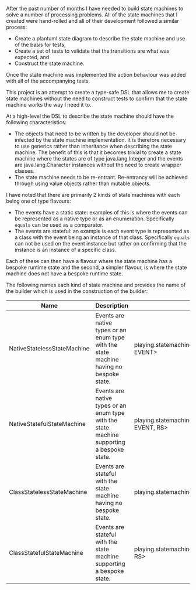 After the past number of months I have needed to build state machines to solve a number of
processing problems.  All of the state machines that I created were hand-rolled and all of
their development followed a similar process:

- Create a plantuml state diagram to describe the state machine and use of the basis for tests,
- Create a set of tests to validate that the transitions are what was expected, and
- Construct the state machine.

Once the state machine was implemented the action behaviour was added with all of the
accompanying tests.

This project is an attempt to create a type-safe DSL that allows me to create state machines
without the need to construct tests to confirm that the state machine works the way I need it to.

At a high-level the DSL to describe the state machine should have the following characteristics:

- The objects that need to be written by the developer should not be infected by the state machine
  implementation.  It is therefore necessary to use generics rather than inheritance when describing
  the state machine.  The benefit of this is that it becomes trivial to create a state machine where
  the states are of type java.lang.Integer and the events are java.lang.Character instances without
  the need to create wrapper classes.
- The state machine needs to be re-entrant.  Re-entrancy will be achieved through using value objects
  rather than mutable objects.

I have noted that there are primarily 2 kinds of state machines with each being one of type flavours:

- The events have a static state: examples of this is where the events can be represented as a
  native type or as an enumeration.  Specifically ```equals``` can be used as a comparator.
- The events are stateful: an example is each event type is represented as a class with the event
  being an instance of that class.  Specifically ```equals``` can not be used on the event instance 
  but rather on confirming that the instance is an instance of a specific class.
  
Each of these can then have a flavour where the state machine has a bespoke runtime state and the
second, a simpler flavour, is where the state machine does not have a bespoke runtime state.

The following names each kind of state machine and provides the name of the builder which is used in
the construction of the builder:

| Name | Description | Builder |
|------|-------------|---------|
| NativeStatelessStateMachine | Events are native types or an enum type with the state machine having no bespoke state. | playing.statemachine.nativestateless.StateMachine.Builder<STATE, EVENT> |
| NativeStatefulStateMachine | Events are native types or an enum type with the state machine supporting a bespoke state. | playing.statemachine.nativestateful.StateMachine.Builder<STATE, EVENT, RS> |
| ClassStatelessStateMachine | Events are stateful with the state machine having no bespoke state. | playing.statemachine.classstateless.StateMachine.Builder<STATE> |
| ClassStatefulStateMachine | Events are stateful with the state machine supporting a bespoke state. | playing.statemachine.classstateful.StateMachine.Builder<STATE, RS> |

